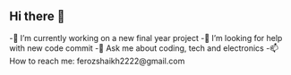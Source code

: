## Hi there 👋

<!--
**Owais-03/Owais-03** is a ✨ _special_ ✨ repository because its `README.md` (this file) appears on your GitHub profile.
--!>
-🔭 I’m currently working on a new final year project
-🤔 I’m looking for help with new code commit
-💬 Ask me about coding, tech and electronics
-📫 How to reach me: ferozshaikh2222@gmail.com

